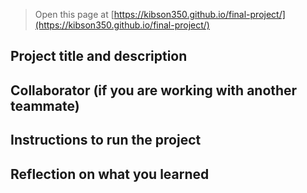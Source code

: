  


> Open this page at [https://kibson350.github.io/final-project/](https://kibson350.github.io/final-project/)

## Project title and description




## Collaborator (if you are working with another teammate)





## Instructions to run the project






## Reflection on what you learned

